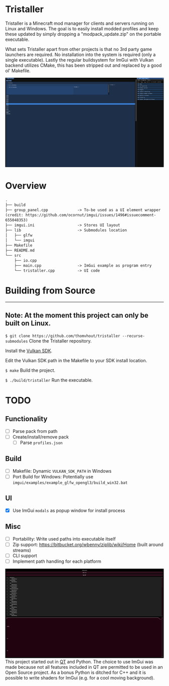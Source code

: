 # Tristaller
Tristaller is a Minecraft mod manager for clients and servers running on Linux and Windows. The goal is to easily install modded profiles and keep these updated by simply dropping a "modpack_update.zip" on the portable executable.

What sets Tristaller apart from other projects is that no 3rd party game launchers are required. No installation into the system is required (only a single executable). Lastly the regular buildsystem for ImGui with Vulkan backend utilizes CMake, this has been stripped out and replaced by a good ol' Makefile.

![Installer Screenshot](images/tristaller_screenshot.png)

# Overview
```
.
├── build
├── group_panel.cpp             -> To-be used as a UI element wrapper (credit: https://github.com/ocornut/imgui/issues/1496#issuecomment-655048353)
├── imgui.ini                   -> Stores UI layout
├── lib                         -> Submodules location
│   ├── glfw
│   └── imgui
├── Makefile
├── README.md
└── src
    ├── io.cpp
    ├── main.cpp                -> ImGui example as program entry
    └── tristaller.cpp          -> UI code
```

# Building from Source
---
Note: At the moment this project can only be built on Linux.
---
`$ git clone https://github.com/thomvhout/tristaller --recurse-submodules`   Clone the Tristaller repository.

Install the [Vulkan SDK](https://www.vulkan.org/tools#download-these-essential-development-tools).

Edit the Vulkan SDK path in the Makefile to your SDK install location.

`$ make` Build the project.

`$ ./build/tristaller` Run the executable.

# TODO
## Functionality
- [ ] Parse pack from path
- [ ] Create/install/remove pack
    - [ ] Parse `profiles.json`
## Build
- [ ] Makefile: Dynamic `VULKAN_SDK_PATH` in Windows
- [ ] Port Build for Windows: Potentially use `imgui/examples/example_glfw_opengl3/build_win32.bat`
## UI
- [X] Use ImGui `modals` as popup window for install process
## Misc
- [ ] Portability: Write used paths into executable itself
- [ ] Zip support: https://bitbucket.org/wbenny/ziplib/wiki/Home (built around streams)
- [ ] CLI support
- [ ] Implement path handling for each platform

![Tristaller QT](images/tristaller_qt.png)
This project started out in [QT](https://www.qt.io/) and Python. The choice to use ImGui was made because not all features included in QT are permitted to be used in an Open Source project. As a bonus Python is ditched for C++ and it is possible to write shaders for ImGui (e.g. for a cool moving background).
